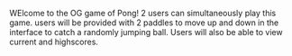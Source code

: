 WElcome to the OG game of Pong! 2 users can simultaneously play this game. users will be provided with 2 paddles to move up and down in the interface to catch a randomly jumping ball. Users will also be able to view current and highscores.

